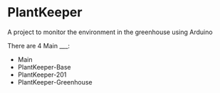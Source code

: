 # PlantKeeper
A project to monitor the environment in the greenhouse using Arduino 

There are 4 Main ___:
-  Main
-  PlantKeeper-Base
-  PlantKeeper-201
-  PlantKeeper-Greenhouse


